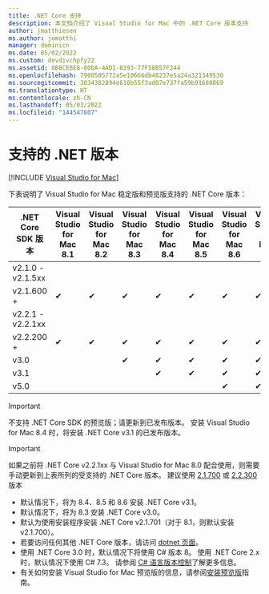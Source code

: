 ```yaml
---
title: .NET Core 支持
description: 本文档介绍了 Visual Studio for Mac 中的 .NET Core 版本支持
author: jmatthiesen
ms.author: jomatthi
manager: dominicn
ms.date: 05/02/2022
ms.custom: devdivchpfy22
ms.assetid: 8B8CEBE8-00DA-4AD1-8193-77F58B57F244
ms.openlocfilehash: 7900505772a5e10666db48237e5a24a321349530
ms.sourcegitcommit: 3034382894e610b55f3ad07e737fa59b91680869
ms.translationtype: HT
ms.contentlocale: zh-CN
ms.lasthandoff: 05/03/2022
ms.locfileid: "144547807"
---
```

# <a name="supported-versions-of-net"></a>支持的 .NET 版本

 [!INCLUDE [Visual Studio for Mac](~/includes/applies-to-version/vs-mac-only.md)]

下表说明了 Visual Studio for Mac 稳定版和预览版支持的 .NET Core 版本：

| .NET Core SDK 版本 |Visual Studio for Mac 8.1 | Visual Studio for Mac 8.2 | Visual Studio for Mac 8.3 | Visual Studio for Mac 8.4 | Visual Studio for Mac 8.5 | Visual Studio for Mac 8.6 | Visual Studio for Mac 8.7 | Visual Studio for Mac 8.8 | Visual Studio for Mac 8.9 | Visual Studio for Mac 8.10 |
|---------|---------|---------|---------|---------|---------|---------|---------|---------|---------|---------|
|v2.1.0 - v2.1.5xx | | | | | | | | | | |
|v2.1.600 + |✔︎|✔︎|✔︎|✔︎|✔︎|✔︎|✔︎|✔︎|✔︎|✔︎|
|v2.2.1 - v2.2.1xx | | | | | | | | | | |
|v2.2.200 + |✔︎|✔︎|✔︎|✔︎|✔︎|✔︎|✔︎|✔︎|✔︎|✔︎|
|v3.0 | | |✔︎|✔︎|✔︎|✔︎|✔︎|✔︎|✔︎|✔︎|
|v3.1 | | | |✔︎|✔︎|✔︎|✔︎|✔︎|✔︎|✔︎|
|v5.0 | | | | | |✔︎|✔︎|✔︎|✔︎|✔︎|

> [!IMPORTANT]
> 不支持 .NET Core SDK 的预览版；请更新到已发布版本。 安装 Visual Studio for Mac 8.4 时，将安装 .NET Core v3.1 的已发布版本。

> [!IMPORTANT]
> 如果之前将 .NET Core v2.2.1xx 与 Visual Studio for Mac 8.0 配合使用，则需要手动更新到上表所列的受支持的 .NET Core 版本。 建议使用 [2.1.700](https://dotnet.microsoft.com/download/dotnet-core/2.1) 或 [2.2.300](https://dotnet.microsoft.com/download/dotnet-core/2.2) 版本

* 默认情况下，将为 8.4、8.5 和 8.6 安装 .NET Core v3.1。
* 默认情况下，将为 8.3 安装 .NET Core v3.0。
* 默认为使用安装程序安装 .NET Core v2.1.701（对于 8.1，则默认安装 v2.1.700）。
* 若要访问任何其他 .NET Core 版本，请访问 [dotnet 页面](https://dotnet.microsoft.com/download/dotnet-core)。
* 使用 .NET Core 3.0 时，默认情况下将使用 C# 版本 8。 使用 .NET Core 2.x 时，默认情况下使用 C# 7.3。 请参阅 [C# 语言版本控制](/dotnet/csharp/language-reference/configure-language-version)了解更多信息。
* 有关如何安装 Visual Studio for Mac 预览版的信息，请参阅[安装预览版](./install-preview.md)指南。